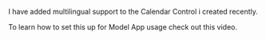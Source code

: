 
I have added multilingual support to the Calendar Control i created recently.

To learn how to set this up for Model App usage check out this video.


<!--stackedit_data:
eyJoaXN0b3J5IjpbMzU2MzE1MTFdfQ==
-->